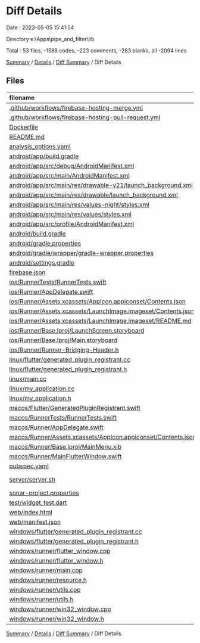 # Diff Details

Date : 2023-05-05 15:41:54

Directory e:\\Apps\\pipe_and_filter\\lib

Total : 53 files,  -1588 codes, -223 comments, -283 blanks, all -2094 lines

[Summary](results.md) / [Details](details.md) / [Diff Summary](diff.md) / Diff Details

## Files
| filename | language | code | comment | blank | total |
| :--- | :--- | ---: | ---: | ---: | ---: |
| [.github/workflows/firebase-hosting-merge.yml](/.github/workflows/firebase-hosting-merge.yml) | YAML | -17 | -2 | -2 | -21 |
| [.github/workflows/firebase-hosting-pull-request.yml](/.github/workflows/firebase-hosting-pull-request.yml) | YAML | -14 | -2 | -2 | -18 |
| [Dockerfile](/Dockerfile) | Docker | -19 | 0 | -10 | -29 |
| [README.md](/README.md) | Markdown | -2 | 0 | -2 | -4 |
| [analysis_options.yaml](/analysis_options.yaml) | YAML | -1 | 0 | -1 | -2 |
| [android/app/build.gradle](/android/app/build.gradle) | Groovy | -54 | -5 | -13 | -72 |
| [android/app/src/debug/AndroidManifest.xml](/android/app/src/debug/AndroidManifest.xml) | XML | -4 | -4 | -1 | -9 |
| [android/app/src/main/AndroidManifest.xml](/android/app/src/main/AndroidManifest.xml) | XML | -28 | -6 | -1 | -35 |
| [android/app/src/main/res/drawable-v21/launch_background.xml](/android/app/src/main/res/drawable-v21/launch_background.xml) | XML | -4 | -7 | -2 | -13 |
| [android/app/src/main/res/drawable/launch_background.xml](/android/app/src/main/res/drawable/launch_background.xml) | XML | -4 | -7 | -2 | -13 |
| [android/app/src/main/res/values-night/styles.xml](/android/app/src/main/res/values-night/styles.xml) | XML | -9 | -9 | -1 | -19 |
| [android/app/src/main/res/values/styles.xml](/android/app/src/main/res/values/styles.xml) | XML | -9 | -9 | -1 | -19 |
| [android/app/src/profile/AndroidManifest.xml](/android/app/src/profile/AndroidManifest.xml) | XML | -4 | -4 | -1 | -9 |
| [android/build.gradle](/android/build.gradle) | Groovy | -27 | 0 | -5 | -32 |
| [android/gradle.properties](/android/gradle.properties) | Properties | -3 | 0 | -1 | -4 |
| [android/gradle/wrapper/gradle-wrapper.properties](/android/gradle/wrapper/gradle-wrapper.properties) | Properties | -5 | 0 | -1 | -6 |
| [android/settings.gradle](/android/settings.gradle) | Groovy | -8 | 0 | -4 | -12 |
| [firebase.json](/firebase.json) | JSON | -7 | -10 | 0 | -17 |
| [ios/RunnerTests/RunnerTests.swift](/ios/RunnerTests/RunnerTests.swift) | Swift | -7 | -2 | -4 | -13 |
| [ios/Runner/AppDelegate.swift](/ios/Runner/AppDelegate.swift) | Swift | -12 | 0 | -2 | -14 |
| [ios/Runner/Assets.xcassets/AppIcon.appiconset/Contents.json](/ios/Runner/Assets.xcassets/AppIcon.appiconset/Contents.json) | JSON | -122 | 0 | -1 | -123 |
| [ios/Runner/Assets.xcassets/LaunchImage.imageset/Contents.json](/ios/Runner/Assets.xcassets/LaunchImage.imageset/Contents.json) | JSON | -23 | 0 | -1 | -24 |
| [ios/Runner/Assets.xcassets/LaunchImage.imageset/README.md](/ios/Runner/Assets.xcassets/LaunchImage.imageset/README.md) | Markdown | -3 | 0 | -2 | -5 |
| [ios/Runner/Base.lproj/LaunchScreen.storyboard](/ios/Runner/Base.lproj/LaunchScreen.storyboard) | XML | -36 | -1 | -1 | -38 |
| [ios/Runner/Base.lproj/Main.storyboard](/ios/Runner/Base.lproj/Main.storyboard) | XML | -25 | -1 | -1 | -27 |
| [ios/Runner/Runner-Bridging-Header.h](/ios/Runner/Runner-Bridging-Header.h) | C++ | -1 | 0 | -1 | -2 |
| [linux/flutter/generated_plugin_registrant.cc](/linux/flutter/generated_plugin_registrant.cc) | C++ | -3 | -4 | -5 | -12 |
| [linux/flutter/generated_plugin_registrant.h](/linux/flutter/generated_plugin_registrant.h) | C++ | -5 | -5 | -6 | -16 |
| [linux/main.cc](/linux/main.cc) | C++ | -5 | 0 | -2 | -7 |
| [linux/my_application.cc](/linux/my_application.cc) | C++ | -74 | -11 | -20 | -105 |
| [linux/my_application.h](/linux/my_application.h) | C++ | -7 | -7 | -5 | -19 |
| [macos/Flutter/GeneratedPluginRegistrant.swift](/macos/Flutter/GeneratedPluginRegistrant.swift) | Swift | -8 | -3 | -4 | -15 |
| [macos/RunnerTests/RunnerTests.swift](/macos/RunnerTests/RunnerTests.swift) | Swift | -7 | -2 | -4 | -13 |
| [macos/Runner/AppDelegate.swift](/macos/Runner/AppDelegate.swift) | Swift | -8 | 0 | -2 | -10 |
| [macos/Runner/Assets.xcassets/AppIcon.appiconset/Contents.json](/macos/Runner/Assets.xcassets/AppIcon.appiconset/Contents.json) | JSON | -68 | 0 | 0 | -68 |
| [macos/Runner/Base.lproj/MainMenu.xib](/macos/Runner/Base.lproj/MainMenu.xib) | XML | -343 | 0 | -1 | -344 |
| [macos/Runner/MainFlutterWindow.swift](/macos/Runner/MainFlutterWindow.swift) | Swift | -12 | 0 | -4 | -16 |
| [pubspec.yaml](/pubspec.yaml) | YAML | -39 | 0 | -5 | -44 |
| [server/server.sh](/server/server.sh) | Shell Script | -6 | -5 | -4 | -15 |
| [sonar-project.properties](/sonar-project.properties) | Properties | -8 | 0 | 0 | -8 |
| [test/widget_test.dart](/test/widget_test.dart) | Dart | -14 | -10 | -6 | -30 |
| [web/index.html](/web/index.html) | HTML | -61 | -16 | -10 | -87 |
| [web/manifest.json](/web/manifest.json) | JSON | -35 | 0 | 0 | -35 |
| [windows/flutter/generated_plugin_registrant.cc](/windows/flutter/generated_plugin_registrant.cc) | C++ | -6 | -4 | -5 | -15 |
| [windows/flutter/generated_plugin_registrant.h](/windows/flutter/generated_plugin_registrant.h) | C++ | -5 | -5 | -6 | -16 |
| [windows/runner/flutter_window.cpp](/windows/runner/flutter_window.cpp) | C++ | -48 | -4 | -15 | -67 |
| [windows/runner/flutter_window.h](/windows/runner/flutter_window.h) | C++ | -20 | -5 | -9 | -34 |
| [windows/runner/main.cpp](/windows/runner/main.cpp) | C++ | -30 | -4 | -10 | -44 |
| [windows/runner/resource.h](/windows/runner/resource.h) | C++ | -9 | -6 | -2 | -17 |
| [windows/runner/utils.cpp](/windows/runner/utils.cpp) | C++ | -53 | -2 | -10 | -65 |
| [windows/runner/utils.h](/windows/runner/utils.h) | C++ | -8 | -6 | -6 | -20 |
| [windows/runner/win32_window.cpp](/windows/runner/win32_window.cpp) | C++ | -210 | -24 | -55 | -289 |
| [windows/runner/win32_window.h](/windows/runner/win32_window.h) | C++ | -48 | -31 | -24 | -103 |

[Summary](results.md) / [Details](details.md) / [Diff Summary](diff.md) / Diff Details